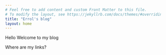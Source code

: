 ```yaml
---
# Feel free to add content and custom Front Matter to this file.
# To modify the layout, see https://jekyllrb.com/docs/themes/#overriding-theme-defaults
title: "Errol's blog"
layout: home
---
```


Hello Welcome to my blog

Where are my links?